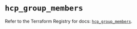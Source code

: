 # `hcp_group_members`

Refer to the Terraform Registry for docs: [`hcp_group_members`](https://registry.terraform.io/providers/hashicorp/hcp/0.88.0/docs/resources/group_members).
